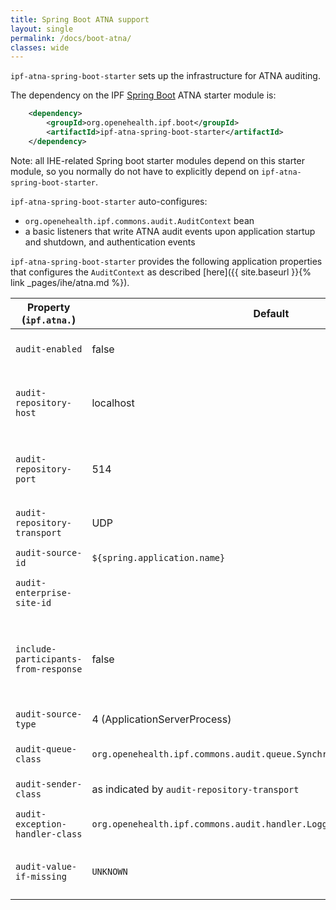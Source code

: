 ```yaml
---
title: Spring Boot ATNA support
layout: single
permalink: /docs/boot-atna/
classes: wide
---
```


`ipf-atna-spring-boot-starter` sets up the infrastructure for ATNA auditing.
 
The dependency on the IPF [Spring Boot] ATNA starter module is:

```xml
    <dependency>
        <groupId>org.openehealth.ipf.boot</groupId>
        <artifactId>ipf-atna-spring-boot-starter</artifactId>
    </dependency>
```

Note: all IHE-related Spring boot starter modules depend on this starter module, so you normally do not have to
explicitly depend on `ipf-atna-spring-boot-starter`.

`ipf-atna-spring-boot-starter` auto-configures:

* `org.openehealth.ipf.commons.audit.AuditContext` bean
* a basic listeners that write ATNA audit events upon application startup and shutdown, and authentication events

`ipf-atna-spring-boot-starter` provides the following application properties that configures the `AuditContext`
as described [here]({{ site.baseurl }}{% link _pages/ihe/atna.md %}).

| Property (`ipf.atna.`)         | Default               | Description                                         |
|--------------------------------|-----------------------|-----------------------------------------------------|
| `audit-enabled`                | false                 | Whether auditing is enabled |
| `audit-repository-host`        | localhost             | Host of the ATNA repository to send the events to |
| `audit-repository-port`        | 514                   | Port of the ATNA repository to send the events to |
| `audit-repository-transport`   | UDP                   | Wire transport format (UDP, TLS) |
| `audit-source-id`              | `${spring.application.name}` | Source ID for ATNA events |
| `audit-enterprise-site-id`     |                       | Enterprise Site ID for ATNA events |
| `include-participants-from-response`| false            | Whether to include (patient) participants from responses as well |
| `audit-source-type`            | 4 (ApplicationServerProcess) | Type of Audit Source |
| `audit-queue-class`            | `org.openehealth.ipf.commons.audit.queue.SynchronousAuditMessageQueue` | Queue implementation for auditing |
| `audit-sender-class`           | as indicated by `audit-repository-transport` | ATNA sender implementation |
| `audit-exception-handler-class`| `org.openehealth.ipf.commons.audit.handler.LoggingAuditExceptionHandler`| Exception handler impleemntation |
| `audit-value-if-missing`       | `UNKNOWN`             | Value used for mandatory audit attributes that are not set |


[Spring Boot]: https://projects.spring.io/spring-boot/

